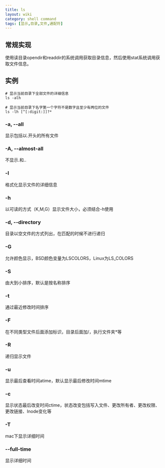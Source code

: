 ```yaml
---
title: ls
layout: wiki
category: shell command
tags: [显示,目录,文件,通配符]
---
```


## 常规实现

使用读目录opendir和readdir的系统调用获取目录信息，然后使用stat系统调用获取文件信息。


## 实例

```
# 显示当前目录下全部文件的详细信息
ls -alh

# 显示当前目录下名字第一个字符不是数字且至少有两位的文件
ls -lh [^[:digit:]]?*
```


### -a, --all

显示包括以.开头的所有文件

### -A, --almost-all

不显示.和..

### -l

格式化显示文件的详细信息

### -h

以可读的方式（K,M,G）显示文件大小，必须结合-h使用

### -d, --directory

目录以空文件的方式列出，在匹配的时候不进行递归

### -G

允许颜色显示，BSD颜色变量为LSCOLORS，Linux为LS_COLORS

### -S

由大到小排序，默认是按名称排序

### -t

通过最近修改时间排序

### -F

在不同类型文件后面添加标识，目录后面加/，执行文件夹*等

### -R

递归显示文件

### -u

显示最后查看时间atime，默认显示最后修改时间mtime

### -c

显示状态最后改变时间ctime，状态改变包括写入文件、更改所有者、更改权限、更改链接、Inode变化等

### -T

mac下显示详细时间

### --full-time

显示详细时间
